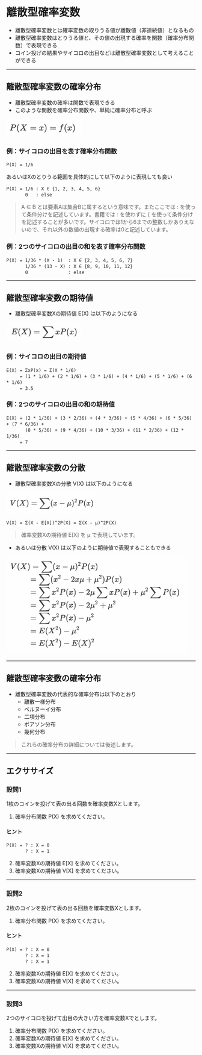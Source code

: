 # 離散型確率変数

* 離散型確率変数とは確率変数の取りうる値が離散値（非連続値）となるもの
* 離散型確率変数はとりうる値と、その値の出現する確率を関数（確率分布関数）で表現できる
* コイン投げの結果やサイコロの出目などは離散型確率変数として考えることができる

---

## 離散型確率変数の確率分布

* 離散型確率変数の確率は関数で表現できる
* このような関数を確率分布関数や、単純に確率分布と呼ぶ

<img src="img/290.png" width="200px">

### 例：サイコロの出目を表す確率分布関数

```
P(X) = 1/6
```

あるいはXのとりうる範囲を具体的にして以下のように表現しても良い

```
P(X) = 1/6 : X ∈ {1, 2, 3, 4, 5, 6}
       0   : else
```

> A ∈ B とは要素Aは集合Bに属するという意味です。またここでは : を使って条件分けを記述しています。書籍では : を使わずに { を使って条件分けを記述することが多いです。サイコロでは1から6までの整数しかありえないので、それ以外の数値の出現する確率は0と記述しています。


### 例：2つのサイコロの出目の和を表す確率分布関数

```
P(X) = 1/36 * (X - 1)  : X ∈ {2, 3, 4, 5, 6, 7}
       1/36 * (13 - X) : X ∈ {8, 9, 10, 11, 12}
       0               : else
```

---


## 離散型確率変数の期待値

* 離散型確率変数Xの期待値 E(X) は以下のようになる

<img src="img/291.png" width="200px">

### 例：サイコロの出目の期待値

```
E(X) = ΣxP(x) = Σ(X * 1/6)
     = (1 * 1/6) + (2 * 1/6) + (3 * 1/6) + (4 * 1/6) + (5 * 1/6) + (6 * 1/6) 
     = 3.5
```

### 例：2つのサイコロの出目の和の期待値

```
E(X) = (2 * 1/36) + (3 * 2/36) + (4 * 3/36) + (5 * 4/36) + (6 * 5/36) + (7 * 6/36) + 
       (8 * 5/36) + (9 * 4/36) + (10 * 3/36) + (11 * 2/36) + (12 * 1/36)
     = 7
```

---

## 離散型確率変数の分散

* 離散型確率変数Xの分散 V(X) は以下のようになる

<img src="img/292.png" width="240px">

```
V(X) = Σ(X - E[X])^2P(X) = Σ(X - μ)^2P(X)
```

> 確率変数Xの期待値 E[X] を μ で表現しています。

* あるいは分散 V(X) は以下のように期待値で表現することもできる

<img src="img/293.png" width="480px">

---


## 離散型確率変数の確率分布

* 離散型確率変数の代表的な確率分布は以下のとおり
    * 離散一様分布
    * ベルヌーイ分布
    * 二項分布
    * ポアソン分布
    * 幾何分布

> これらの確率分布の詳細については後述します。

---

## エクササイズ

### 設問1

1枚のコインを投げて表の出る回数を確率変数Xとします。

1. 確率分布関数 P(X) を求めてください。

#### ヒント

```
P(X) = ? : X = 0
       ? : X = 1
```

2. 確率変数Xの期待値 E[X] を求めてください。
3. 確率変数Xの期待値 V[X] を求めてください。

---

### 設問2

2枚のコインを投げて表の出る回数を確率変数Xとします。

1. 確率分布関数 P(X) を求めてください。

#### ヒント

```
P(X) = ? : X = 0
       ? : X = 1
       ? : X = 1
```

2. 確率変数Xの期待値 E[X] を求めてください。
3. 確率変数Xの期待値 V[X] を求めてください。

---

### 設問3

2つのサイコロを投げて出目の大きい方を確率変数Xでとします。

1. 確率分布関数 P(X) を求めてください。
2. 確率変数Xの期待値 E[X] を求めてください。
3. 確率変数Xの期待値 V[X] を求めてください。
